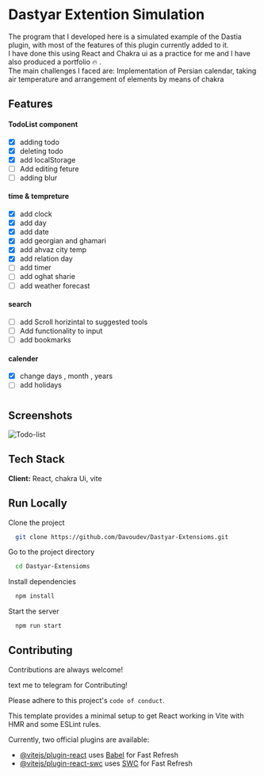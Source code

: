 # Dastyar Extention Simulation

The program that I developed here is a simulated example of the Dastia plugin, with most of the features of this plugin currently added to it. \
I have done this using React and Chakra ui as a practice for me and I have also produced a portfolio 🔥 .\
The main challenges I faced are:
Implementation of Persian calendar, taking air temperature and arrangement of elements by means of chakra

## Features

#### TodoList component

- [x] adding todo
- [x] deleting todo
- [x] add localStorage
- [ ] Add editing feture
- [ ] adding blur

#### time & tempreture

- [x] add clock
- [x] add day
- [x] add date
- [x] add georgian and ghamari
- [x] add ahvaz city temp
- [x] add relation day
- [ ] add timer
- [ ] add oghat sharie
- [ ] add weather forecast

#### search

- [ ] add Scroll horizintal to suggested tools
- [ ] Add functionality to input
- [ ] add bookmarks

#### calender

- [x] change days , month , years
- [ ] add holidays

#

## Screenshots

![Todo-list](./src/assets/Screenshot.png)

## Tech Stack

**Client:** React, chakra Ui, vite

## Run Locally

Clone the project

```bash
  git clone https://github.com/Davoudev/Dastyar-Extensioms.git
```

Go to the project directory

```bash
  cd Dastyar-Extensioms
```

Install dependencies

```bash
  npm install
```

Start the server

```bash
  npm run start
```

## Contributing

Contributions are always welcome!

text me to telegram for Contributing!

Please adhere to this project's `code of conduct`.

This template provides a minimal setup to get React working in Vite with HMR and some ESLint rules.

Currently, two official plugins are available:

- [@vitejs/plugin-react](https://github.com/vitejs/vite-plugin-react/blob/main/packages/plugin-react/README.md) uses [Babel](https://babeljs.io/) for Fast Refresh
- [@vitejs/plugin-react-swc](https://github.com/vitejs/vite-plugin-react-swc) uses [SWC](https://swc.rs/) for Fast Refresh
